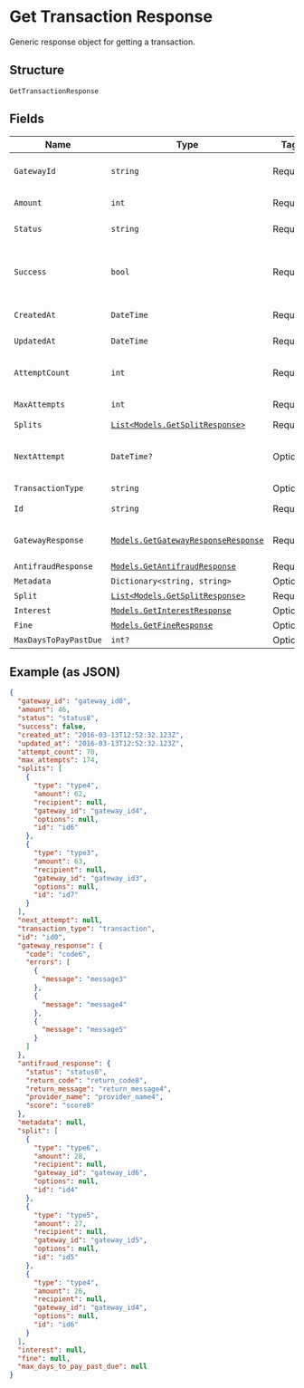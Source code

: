 
# Get Transaction Response

Generic response object for getting a transaction.

## Structure

`GetTransactionResponse`

## Fields

| Name | Type | Tags | Description |
|  --- | --- | --- | --- |
| `GatewayId` | `string` | Required | Gateway transaction id |
| `Amount` | `int` | Required | Amount in cents |
| `Status` | `string` | Required | Transaction status |
| `Success` | `bool` | Required | Indicates if the transaction ocurred successfuly |
| `CreatedAt` | `DateTime` | Required | Creation date |
| `UpdatedAt` | `DateTime` | Required | Last update date |
| `AttemptCount` | `int` | Required | Number of attempts tried |
| `MaxAttempts` | `int` | Required | Max attempts |
| `Splits` | [`List<Models.GetSplitResponse>`](../../doc/models/get-split-response.md) | Required | Splits |
| `NextAttempt` | `DateTime?` | Optional | Date and time of the next attempt |
| `TransactionType` | `string` | Optional | - |
| `Id` | `string` | Required | Código da transação |
| `GatewayResponse` | [`Models.GetGatewayResponseResponse`](../../doc/models/get-gateway-response-response.md) | Required | The Gateway Response |
| `AntifraudResponse` | [`Models.GetAntifraudResponse`](../../doc/models/get-antifraud-response.md) | Required | - |
| `Metadata` | `Dictionary<string, string>` | Optional | - |
| `Split` | [`List<Models.GetSplitResponse>`](../../doc/models/get-split-response.md) | Required | - |
| `Interest` | [`Models.GetInterestResponse`](../../doc/models/get-interest-response.md) | Optional | - |
| `Fine` | [`Models.GetFineResponse`](../../doc/models/get-fine-response.md) | Optional | - |
| `MaxDaysToPayPastDue` | `int?` | Optional | - |

## Example (as JSON)

```json
{
  "gateway_id": "gateway_id0",
  "amount": 46,
  "status": "status8",
  "success": false,
  "created_at": "2016-03-13T12:52:32.123Z",
  "updated_at": "2016-03-13T12:52:32.123Z",
  "attempt_count": 70,
  "max_attempts": 174,
  "splits": [
    {
      "type": "type4",
      "amount": 62,
      "recipient": null,
      "gateway_id": "gateway_id4",
      "options": null,
      "id": "id6"
    },
    {
      "type": "type3",
      "amount": 63,
      "recipient": null,
      "gateway_id": "gateway_id3",
      "options": null,
      "id": "id7"
    }
  ],
  "next_attempt": null,
  "transaction_type": "transaction",
  "id": "id0",
  "gateway_response": {
    "code": "code6",
    "errors": [
      {
        "message": "message3"
      },
      {
        "message": "message4"
      },
      {
        "message": "message5"
      }
    ]
  },
  "antifraud_response": {
    "status": "status0",
    "return_code": "return_code8",
    "return_message": "return_message4",
    "provider_name": "provider_name4",
    "score": "score8"
  },
  "metadata": null,
  "split": [
    {
      "type": "type6",
      "amount": 28,
      "recipient": null,
      "gateway_id": "gateway_id6",
      "options": null,
      "id": "id4"
    },
    {
      "type": "type5",
      "amount": 27,
      "recipient": null,
      "gateway_id": "gateway_id5",
      "options": null,
      "id": "id5"
    },
    {
      "type": "type4",
      "amount": 26,
      "recipient": null,
      "gateway_id": "gateway_id4",
      "options": null,
      "id": "id6"
    }
  ],
  "interest": null,
  "fine": null,
  "max_days_to_pay_past_due": null
}
```

